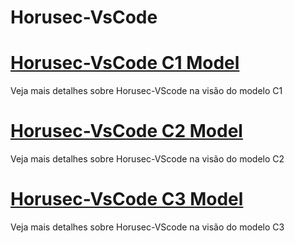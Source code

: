 # Horusec-VsCode


# [Horusec-VsCode C1 Model](/pt-br/Horusec-VsCode/c1/HOME)
  Veja mais detalhes sobre Horusec-VScode na visão do modelo C1

# [Horusec-VsCode C2 Model](/pt-br/Horusec-VsCode/c2/HOME)
  Veja mais detalhes sobre Horusec-VScode na visão do modelo C2

# [Horusec-VsCode C3 Model](/pt-br/Horusec-VsCode/c3/HOME)
  Veja mais detalhes sobre Horusec-VScode na visão do modelo C3